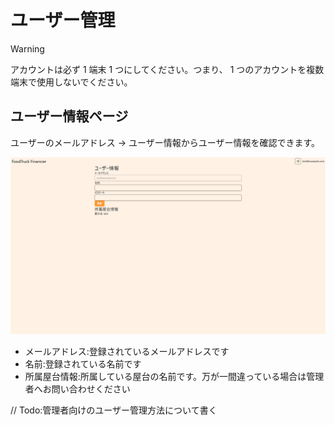 # ユーザー管理

> [!WARNING]
> アカウントは必ず 1 端末 1 つにしてください。つまり、 1 つのアカウントを複数端末で使用しないでください。

## ユーザー情報ページ

ユーザーのメールアドレス → ユーザー情報からユーザー情報を確認できます。

![ユーザー管理画面](/docs/images/users/1.webp)

- メールアドレス:登録されているメールアドレスです
- 名前:登録されている名前です
- 所属屋台情報:所属している屋台の名前です。万が一間違っている場合は管理者へお問い合わせください

// Todo:管理者向けのユーザー管理方法について書く
